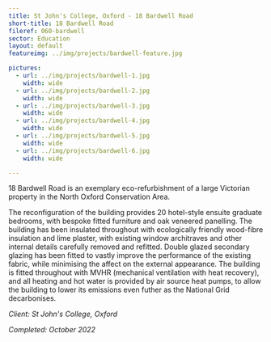```yaml
---
title: St John's College, Oxford - 18 Bardwell Road
short-title: 18 Bardwell Road
fileref: 060-bardwell
sector: Education
layout: default
featureimg: ../img/projects/bardwell-feature.jpg

pictures:
  - url: ../img/projects/bardwell-1.jpg
    width: wide
  - url: ../img/projects/bardwell-2.jpg
    width: wide
  - url: ../img/projects/bardwell-3.jpg
    width: wide
  - url: ../img/projects/bardwell-4.jpg
    width: wide
  - url: ../img/projects/bardwell-5.jpg
    width: wide
  - url: ../img/projects/bardwell-6.jpg
    width: wide

---
```


18 Bardwell Road is an exemplary eco-refurbishment of a large Victorian property in the North Oxford Conservation Area.

The reconfiguration of the building provides 20 hotel-style ensuite graduate bedrooms, with bespoke fitted furniture and oak veneered panelling. The building has been insulated throughout with ecologically friendly wood-fibre insulation and lime plaster, with existing window architraves and other internal details carefully removed and refitted. Double glazed secondary glazing has been fitted to vastly improve the performance of the existing fabric, while minimising the affect on the external appearance. The building is fitted throughout with MVHR (mechanical ventilation with heat recovery), and all heating and hot water is provided by air source heat pumps, to allow the building to lower its emissions even futher as the National Grid decarbonises.

*Client: St John's College, Oxford*

*Completed: October 2022*